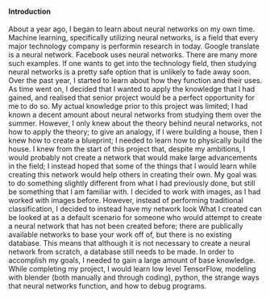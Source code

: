 #### Introduction
  About a year ago, I began to learn about neural networks on my own time. Machine learning, specifically utilizing neural networks, is a field that every major technology company is performin research in today. Google translate is a neural network. Facebook uses neural networks. There are many more such examples. If one wants to get into the technology field, then studying neural networks is a pretty safe option that is unlikely to fade away soon. Over the past year, I started to learn about how they function and their uses. As time went on, I decided that I wanted to apply the knowledge that I had gained, and realised that senior project would be a perfect opportunity for me to do so. My actual knowledge prior to this project was limited; I had known a decent amount about neural networks from studying them over the summer. However, I only knew about the theory behind neural networks, not how to apply the theory; to give an analogy, if I were building a house, then I knew how to create a blueprint; I needed to learn how to physically build the house. 
  I knew from the start of this project that, despite my ambitions, I would probably not create a network that would make large advancements in the field; I instead hoped that some of the things that I would learn while creating this network would help others in creating their own. My goal was to do something slightly different from what I had previously done, but still be something that I am familiar with. I decided to work with images, as I had worked with images before. However, instead of performing traditional classification, I decided to instead have my network look
  What I created can be looked at as a default scenario for someone who would attempt to create a neural network that has not been created before; there are publically available networks to base your work off of, but there is no existing database. This means that although it is not necessary to create a neural network from scratch, a database still needs to be made. 
  In order to accomplish my goals, I needed to gain a large amount of base knowledge. While completing my project, I would learn low level TensorFlow, modeling with blender (both manually and through coding), python, the strange ways that neural networks function, and how to debug programs.